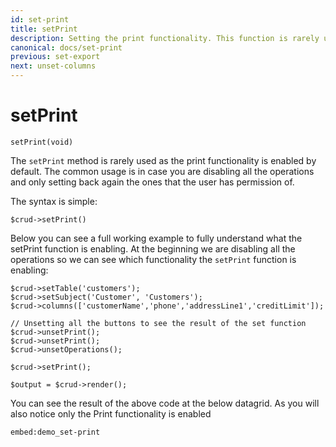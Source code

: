 ```yaml
---
id: set-print
title: setPrint
description: Setting the print functionality. This function is rarely used as it is already enabled by default.
canonical: docs/set-print
previous: set-export
next: unset-columns
---
```


# setPrint

<pre><code class="language-php">setPrint(void)</code></pre>
The <code>setPrint</code> method is rarely used as the print functionality is enabled by default. The common usage is in case you are disabling all the operations and only setting back again the ones that the user has permission of.

The syntax is simple:
<pre><code class="language-php">$crud->setPrint()</code></pre>

Below you can see a full working example to fully understand what the setPrint function is enabling. At the beginning we are disabling all the operations so we can see which functionality the <code>setPrint</code> function is enabling:

<pre><code class="language-php">$crud->setTable('customers');
$crud->setSubject('Customer', 'Customers');
$crud->columns(['customerName','phone','addressLine1','creditLimit']);

// Unsetting all the buttons to see the result of the set function
$crud->unsetPrint();
$crud->unsetPrint();
$crud->unsetOperations();

$crud->setPrint();

$output = $crud->render();</code></pre>

You can see the result of the above code at the below datagrid. As you will also notice only the Print functionality is enabled

`embed:demo_set-print`